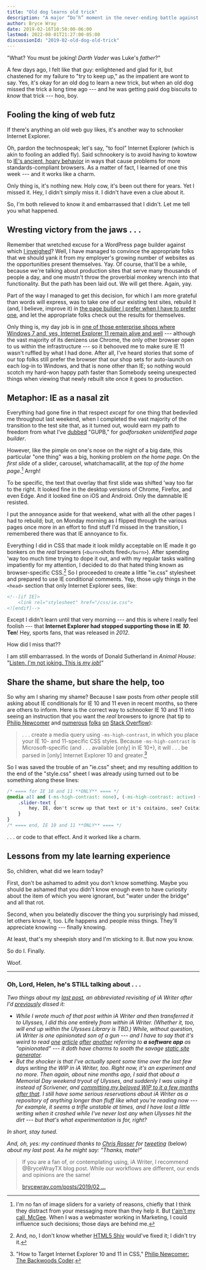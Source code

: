 ```yaml
---
title: "Old dog learns old trick"
description: "A major “Do’h” moment in the never-ending battle against Internet Explorer."
author: Bryce Wray
date: 2019-02-16T10:50:00-06:00
lastmod: 2022-08-01T21:27:00-05:00
discussionId: "2019-02-old-dog-old-trick"
---
```


"What? You must be joking! *Darth Vader* was Luke's *father*?"

A few days ago, I felt like that guy: enlightened and glad for it, but chastened for my failure to "try to keep up," as the impatient are wont to say. Yes, it's okay for an old dog to learn a new trick, but when an old dog missed the trick a long time ago --- and he was getting paid dog biscuits to *know* that trick --- hoo, boy.

## Fooling the king of web futz

If there's anything an old web guy likes, it's another way to schnooker Internet Explorer.

Oh, pardon the technospeak; let's say, "to fool" Internet Explorer (which is akin to fooling an addled fly). Said schnookery is to avoid having to kowtow to [IE's ancient, hoary behavior](https://crossbrowsertesting.com/blog/browsers/why-is-internet-explorer-so-bad/) in ways that cause problems for more standards-compliant browsers. As a matter of fact, I learned of one this week --- and it works like a charm.

Only thing is, it's nothing new. Holy cow, it's been out there for years. Yet I missed it. Hey, I didn't simply miss it. I didn't have even a clue about it.

So, I'm both relieved to know it and embarrassed that I didn't. Let me tell you what happened.

## Wresting victory from the&nbsp;jaws&nbsp;.&nbsp;.&nbsp;.

Remember that wretched excuse for a WordPress page builder against which [I inveighed](/posts/2019/01/blox-sux/)? Well, I have managed to convince the appropriate folks that we should yank it from my employer's growing number of websites as the opportunities present themselves. Yay. Of course, that'll be a while, because we're talking about production sites that serve many thousands of people a day, and one mustn't throw the proverbial monkey wrench into that functionality. But the path has been laid out. We will get there. Again, yay.

Part of the way I managed to get this decision, for which I am more grateful than words will express, was to take one of our existing test sites, rebuild it (and, I believe, improve it) in [the page builder I prefer when I have to prefer one](https://elementor.com), and let the appropriate folks check out the results for themselves.

Only thing is, my day job is in [one of those enterprise shops where Windows 7 and, yes, Internet Explorer 11 remain alive and well](https://www.itproportal.com/news/businesses-still-running-windows-7-despite-end-of-service-coming-soon/) --- although the vast majority of its denizens use Chrome, the only other browser open to us within the infrastructure --- so it behooved me to make sure IE 11 wasn't ruffled by what I had done. After all, I've heard stories that some of our top folks still prefer the browser that our shop sets for auto-launch on each log-in to Windows, and that is none other than IE; so nothing would scotch my hard-won happy path faster than Somebody seeing unexpected things when viewing that newly rebuilt site once it goes to production.

## Metaphor: IE as a nasal zit

Everything had gone fine in that respect *except* for one thing that bedeviled me throughout last weekend, when I completed the vast majority of the transition to the test site that, as it turned out, would earn my path to freedom from what I've [dubbed](/posts/2019/01/blox-sux/) "GUPB," for *godforsaken unidentified page builder*.

However, like the pimple on one's nose on the night of a big date, this particular "one thing" was a big, honking problem *on the home page*. On the *first slide* of a slider, carousel, whatchamacallit, at the *top of the home page*.[^sliders] Arrgh!

[^sliders]: I'm no fan of image sliders for a variety of reasons, chiefly that I think they distract from your messaging more than they help it. But [t'ain't my call, McGee](https://www.phrases.org.uk/bulletin_board/61/messages/878.html). When I was a webmaster working in Marketing, I could influence such decisions; those days are behind me.

To be specific, the text that overlay that first slide was shifted ’way too far to the right. It looked fine in the desktop versions of Chrome, Firefox, and even Edge. And it looked fine on iOS and Android. Only the damnable IE resisted.

I put the annoyance aside for that weekend, what with all the other pages I had to rebuild; but, on Monday morning as I flipped through the various pages once more in an effort to find stuff I'd missed in the transition, I remembered there was that IE annoyance to fix.

Everything I did in CSS that made it look mildly acceptable on IE made it go bonkers on the *real* browsers (`<burn>`shots fired`</burn>`). After spending ’way too much time trying to dope it out, and with my regular tasks waiting impatiently for my attention, I decided to do that hated thing known as browser-specific CSS.[^Shiv] So I proceeded to create a little "ie.css" stylesheet and prepared to use IE conditional comments. Yep, those ugly things in the `<head>` section that only Internet Explorer sees, like:

[^Shiv]: And, no, I don't know whether [HTML5 Shiv](https://github.com/aFarkas/html5shiv) would've fixed it; I didn't try it.

```html
<!--[if IE]>
	<link rel="stylesheet" href="/css/ie.css">
<![endif]-->
```

Except I didn't learn until that very morning --- and this is where I really feel foolish --- that **Internet Explorer had stopped supporting those in IE** ***10***. **Ten**! Hey, sports fans, that was released in *2012*.

How did I miss that??

I am still embarrassed. In the words of Donald Sutherland in *Animal House*: "[Listen, I'm not joking. This is *my job*!](https://www.imdb.com/title/tt0077975/quotes?item=qt0479929)"

## Share the shame, but share the help, too

So why am I sharing my shame? Because I saw posts from *other* people still asking about IE conditionals for IE 10 and 11 even in recent months, so there are others to inform. Here is the correct way to schnooker IE 10 and 11 into seeing an instruction that you want the *real* browsers to ignore (hat tip to [Philip Newcomer](https://web.archive.org/web/20210116234243/https://philipnewcomer.net/2014/04/target-internet-explorer-10-11-css/) and [numerous](https://stackoverflow.com/questions/19502040/if-ie-conditionals-not-working) [folks](https://stackoverflow.com/questions/27735840/why-are-conditional-comments-in-html-not-recognized-in-internet-explorer-11-is) [on](https://stackoverflow.com/questions/19446584/why-doesnt-internet-explorer-11-honour-conditional-comments-even-when-emulating) [Stack Overflow](https://stackoverflow.com/questions/40656043/conditional-comments-not-working-in-ie11)):

> .&nbsp;.&nbsp;.&nbsp;create a media query using `-ms-high-contrast`, in which you place your IE 10- and 11-specific CSS styles. Because `-ms-high-contrast` is Microsoft-specific (and .&nbsp;.&nbsp;.&nbsp;available [only] in IE 10+), it will .&nbsp;.&nbsp;.&nbsp;be parsed in [only] Internet Explorer 10 and greater.[^Newcomer]

[^Newcomer]: "How to Target Internet Explorer 10 and 11 in CSS," [Philip Newcomer: The Backwoods Coder](https://philipnewcomer.net/2014/04/target-internet-explorer-10-11-css/).

So I was saved the trouble of an "ie.css" sheet; and my resulting addition to the end of the "style.css" sheet I was already using turned out to be something along these lines:

```css
/* ==== for IE 10 and 11 **ONLY** ==== */
@media all and (-ms-high-contrast: none), (-ms-high-contrast: active) {
	.slider-text {
		hey, IE, don't screw up that text or it's coitains, see? Coitains.
	}
}
/* ==== end, IE 10 and 11 **ONLY** ==== */
```

.&nbsp;.&nbsp;. or code to that effect. And it worked like a charm.

## Lessons from my late learning experience

So, children, what did we learn today?

First, don't be ashamed to admit you don't know something. Maybe you should be ashamed that you didn't know enough even to have curiosity about the item of which you were ignorant, but "water under the bridge" and all that rot.

Second, when you belatedly discover the thing you surprisingly had missed, let others know it, too. Life happens and people miss things. They'll appreciate knowing --- finally knowing.

At least, that's my sheepish story and I'm sticking to it. But now you know.

So do I. Finally.

Woof.

<hr />

### Oh, Lord, Helen, he's STILL talking about .&nbsp;.&nbsp;.

*Two things about my [last post](/posts/2019/02/ia-for-io/), an abbreviated revisiting of iA Writer after I'd [previously](/posts/2019/01/blox-sux/) dissed it:*

- *While I wrote much of that post within iA Writer and then transferred it to Ulysses, I did this one* entirely *from within iA Writer. (Whether it, too, will end up within the Ulysses Library is TBD.) While, without question, iA Writer is one opinionated son of a gun --- and I have to say that it's weird to read [one](https://www.macstories.net/ios/ia-writer-5-2-better-typography-and-external-library-locations/) [article](https://chrisrosser.net/posts/2019/01/26/ia-writer-5-review/) [after](http://randsinrepose.com/archives/bear-an-elegant-combination-of-design-whimsy-and-voice/) [another](https://medium.com/@mariusmasalar/ulysses-vs-ia-writer-a-new-comparison-7015c899e883) referring to* ***a software app*** *as "opinionated" --- it doth have charms to sooth the savage [static site generator](https://staticgen.com).*
- *But the shocker is that I've actually spent some time over the last few days writing the WIP in iA Writer, too. Right now, it's an experiment and no more. Then again, about nine months ago, I said that about a Memorial Day weekend tryout of Ulysses, and suddenly I was using it instead of Scrivener, and [committing my beloved WIP to it a few months after that](/posts/2018/09/why-finally-settled-ulysses/). I still have some serious reservations about iA Writer as a repository of anything longer than fluff like what you're reading now --- for example, it seems a trifle unstable at times, and I have lost a little writing when it crashed while I've never lost any when Ulysses hit the dirt --- but that's what experimentation is for, right?*

*In short, stay tuned.*

*And, oh, yes: my continued thanks to [Chris Rosser](https://chrisrosser.net) for [tweeting](https://twitter.com/RosserWrites/status/1095457720709263360)* (below) *about my last post. As he might say: "Thanks, mate!”*

> If you are a fan of, or contemplating using, iA Writer, I recommend @BryceWrayTX blog post. While our workflows are different, our ends and opinions are the same!
>
> [brycewray.com/posts/2019/02 ...](https://www.brycewray.com/posts/2019/02/ia-for-io/)
